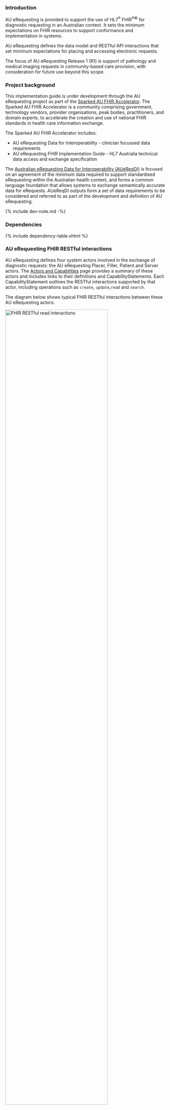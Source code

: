### Introduction
AU eRequesting is provided to support the use of HL7<sup>&reg;</sup> FHIR<sup>&reg;&copy;</sup> for diagnostic requesting in an Australian context. It sets the minimum expectations on FHIR resources to support conformance and implementation in systems.

AU eRequesting defines the data model and RESTful API interactions that set minimum expectations for placing and accessing electronic requests.

The focus of AU eRequesting Release 1 (R1) is support of pathology and medical imaging requests in community-based care provision, with consideration for future use beyond this scope. 


### Project background

This implementation guide is under development through the AU eRequesting project as part of the [Sparked AU FHIR Accelerator](https://sparked.csiro.au). The Sparked AU FHIR Accelerator is a community comprising government, technology vendors, provider organisations, peak bodies, practitioners, and domain experts, to accelerate the creation and use of national FHIR standards in health care information exchange.

The Sparked AU FHIR Accelerator includes:
- AU eRequesting Data for Interoperability - clinician focussed data requirements
- AU eRequesting FHIR Implementation Guide - HL7 Australia technical data access and exchange specification

The [Australian eRequesting Data for Interoperability (AUeReqDI)](https://sparked.csiro.au/index.php/sparked-products-resources/auereqdi/auereqdi-release-1/) is focused on an agreement of the minimum data required to support standardised eRequesting within the Australian health context, and forms a common language foundation that allows systems to exchange semantically accurate data for eRequests. AUeReqDI outputs form a set of data requirements to be considered and referred to as part of the development and definition of AU eRequesting. 

{% include dev-note.md -%}

### Dependencies

{% include dependency-table.xhtml %}

### AU eRequesting FHIR RESTful interactions

AU eRequesting defines four system actors involved in the exchange of diagnostic requests: the AU eRequesting Placer, Filler, Patient and Server actors. The [Actors and Capabilities](capability-statements.html) page provides a summary of these actors and includes links to their definitions and CapabilityStatements. Each CapabilityStatement outlines the RESTful interactions supported by that actor, including operations such as `create`, `update`,`read` and `search`.

The diagram below shows typical FHIR RESTful interactions between these AU eRequesting actors:

<div> 
  <img src="au-erequesting-actor-interactions.png" alt="FHIR RESTful read interactions" style="width:80%"/>
</div>
*Figure 1: FHIR RESTful interactions*
<br/>

### Example AU eRequesting interaction flow
The diagram below shows an example of FHIR interactions between AU eRequesting actors.

It demonstrates the use of ServiceRequest and Task to support the placement and tracking of pathology and imaging requests. While the diagram focuses on these coordinating resources, the associated exchange also includes other FHIR resources that provide clinical, administrative and contextual information. The full set of profiles used to support the requests is provided on the [Profiles and Extensions](profiles-and-extensions.html) page.

<div> 
    <img src="actors-sequence.png" alt="Actors Typical Sequence" style="width:80%"/>
</div>
*Figure 2: Example interaction flow*
<br/>

The steps illustrated in Figure 2 are summarised below:
- The AU eRequesting Placer actor creates a new ServiceRequest and Task on the Server, along with associated resources that collectively represent the request.
- The AU eRequesting Filler actor searches for available Task resources and uses them to retrieve the associated ServiceRequest and other resources that make up the request.
- The AU eRequesting Filler actor updates the Task to reflect acceptance, progress or completion.
- The AU eRequesting Placer actor searches the Server to monitor their requests.
- The AU eRequesting Patient actor searches the Server to view their own request details.

### How to read this guide

This guide is divided into several pages which are listed at the top of each page in the menu bar.

- [Home](index.html): This page provides the introduction and scope for this guide.
- [Conformance](conformance.html): This page describes the set of rules to claim conformance to this guide
- [Guidance](guidance.html): These pages list the guidance for this guide. 
  - [General Guidance](general-guidance.html): This page provides guidance on using the profiles defined in this guide.
  - [AU eRequesting Workflow State Guidance](workflow-state.html): This page provides guidance on managing workflow states in AU eRequesting, where Tasks track the fulfilment of ServiceRequests, including the relationship between their respective status values.
  - [Sex and Gender](sex-and-gender.html): This page provides guidance on the representation of sex, gender, and related concepts.
  - [AU eRequesting Data for Interoperability Mappings](auereqdi.html): This page maps AUeReqDI data groups and elements to FHIR artefacts in AU eRequesting.
  - [Relationships to Other Specifications](relationship.html): This page provides guidance on the relationship between AU eRequesting, AUeReqDI, and other implementation guides.
  - [AU Variance Statement](variance.html): This page documents variance from AU Base and AU Core.
  - [Future of AU eRequesting](future.html): This page outlines the approach to developing AU eRequesting and yearly update cycle.
- [Use Cases](use-cases.html): This page describes the use cases in scope of eRequesting R1. 
- [Security and Privacy](security.html): This page documents the AU eRequesting general security and privacy  recommendations. 
- [FHIR Artefacts](artifacts.html): These pages provide detailed descriptions and formal definitions for all the FHIR artefacts defined in this guide.
  - [Artefacts Summary](artifacts.html): This page lists the FHIR artefacts defined in this guide.
  - [Profiles and Extensions](profiles-and-extensions.html): This page describes the profiles and extensions that are defined in this guide to support electronic requesting. Each profile page includes a narrative description and guidance, formal definition and a "Notes" section which summarises the supported search transactions for each profile. Although the guidance typically focuses on the profiled elements, it may also may focus on un-profiled elements to aid with implementation.
  - [Terminology](terminology.html): This page lists the value sets and code systems supported in this guide.
  - [Actors and Capabilities](capability-statements.html): This page defines the AU eRequesting actors and their respective CapabilityStatements.
- [Examples](examples.html): This page lists all the examples used in this guide.
- [Support](support.html): These pages provide supporting material for implementation of AU eRequesting.
  - [Downloads](downloads.html): This page provides links to downloadable artefacts.
  - [License and Legal](license.html): This page outlines the license and legal requirements for material in AU eRequesting.
- [Change Log](changes.html): This page documents the changes across versions of this guide.

### Collaboration
This guide is the product of collaborative work undertaken with participants from:

* [Sparked HL7 AU Technical Design Group](https://confluence.hl7.org/display/HAFWG/HL7+Australia+-+AU+eRequesting+Technical+Design+Group+Home)
* [HL7 Australia FHIR Working Group](https://confluence.hl7.org/display/HAFWG/HL7+Australia+FHIR+Work+Group+Home)
* Australian FHIR Implementers Community

Primary Editors: Brett Esler, Jaymee Murdoch, Michael Osborne.


